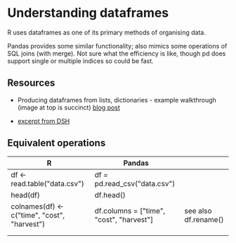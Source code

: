 # Understanding dataframes

R uses dataframes as one of its primary methods of organising data. 

Pandas provides some similar functionality; also mimics some operations of SQL joins (with merge). Not sure what the efficiency is like, though pd does support single or multiple indices so could be fast.


## Resources

* Producing dataframes from lists, dictionaries - example walkthrough (image at top is succinct) [blog post](http://pbpython.com/pandas-list-dict.html)

* [excerpt from DSH](https://jakevdp.github.io/PythonDataScienceHandbook/03.08-aggregation-and-grouping.html)

## Equivalent operations

| R                                             | Pandas                                    |                       |
|---------------------------------------------- |------------------------------------------ |---------------------- |
| df <- read.table("data.csv")                  | df = pd.read_csv("data.csv")              |                       |
| head(df)                                      | df.head()                                 |                       |
| colnames(df) <- c("time", "cost", "harvest")  | df.columns = ["time", "cost", "harvest"]  | see also df.rename()  |
|                                               |                                           |                       |
|                                               |                                           |                       |
